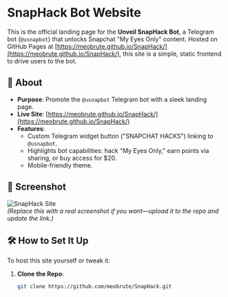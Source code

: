 # SnapHack Bot Website

This is the official landing page for the **Unveil SnapHack Bot**, a Telegram bot (`@usnapbot`) that unlocks Snapchat "My Eyes Only" content. Hosted on GitHub Pages at [https://meobrute.github.io/SnapHack/](https://meobrute.github.io/SnapHack/), this site is a simple, static frontend to drive users to the bot.

## 🌟 About
- **Purpose**: Promote the `@usnapbot` Telegram bot with a sleek landing page.
- **Live Site**: [https://meobrute.github.io/SnapHack/](https://meobrute.github.io/SnapHack/)
- **Features**:
  - Custom Telegram widget button ("SNAPCHAT HACKS") linking to `@usnapbot`.
  - Highlights bot capabilities: hack "My Eyes Only," earn points via sharing, or buy access for $20.
  - Mobile-friendly theme.

## 📸 Screenshot
![SnapHack Site](https://via.placeholder.com/800x400.png?text=SnapHack+Website+Preview)  
*(Replace this with a real screenshot if you want—upload it to the repo and update the link.)*

## 🛠️ How to Set It Up
To host this site yourself or tweak it:

1. **Clone the Repo**:
   ```bash
   git clone https://github.com/meobrute/SnapHack.git
